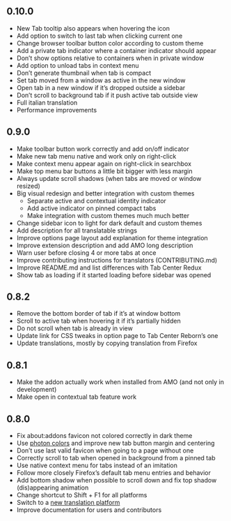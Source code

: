## 0.10.0

* New Tab tooltip also appears when hovering the icon
* Add option to switch to last tab when clicking current one
* Change browser toolbar button color according to custom theme
* Add a private tab indicator where a container indicator should appear
* Don’t show options relative to containers when in private window
* Add option to unload tabs in context menu
* Don’t generate thumbnail when tab is compact
* Set tab moved from a window as active in the new window
* Open tab in a new window if it’s dropped outside a sidebar
* Don’t scroll to background tab if it push active tab outside view
* Full italian translation
* Performance improvements

## 0.9.0

* Make toolbar button work correctly and add on/off indicator
* Make new tab menu native and work only on right-click
* Make context menu appear again on right-click in searchbox
* Make top menu bar buttons a little bit bigger with less margin
* Always update scroll shadows (when tabs are moved or window resized)
* Big visual redesign and better integration with custom themes
  * Separate active and contextual identity indicator
  * Add active indicator on pinned compact tabs
  * Make integration with custom themes much much better
* Change sidebar icon to light for dark default and custom themes
* Add description for all translatable strings
* Improve options page layout add explanation for theme integration
* Improve extension description and add AMO long description
* Warn user before closing 4 or more tabs at once
* Improve contributing instructions for translators (CONTRIBUTING.md)
* Improve README.md and list differences with Tab Center Redux
* Show tab as loading if it started loading before sidebar was opened

## 0.8.2

* Remove the bottom border of tab if it’s at window bottom
* Scroll to active tab when hovering it if it’s partially hidden
* Do not scroll when tab is already in view
* Update link for CSS tweaks in option page to Tab Center Reborn’s one
* Update translations, mostly by copying translation from Firefox

## 0.8.1

* Make the addon actually work when installed from AMO (and not only in development)
* Make open in contextual tab feature work

## 0.8.0

* Fix about:addons favicon not colored correctly in dark theme
* Use [photon colors](https://design.firefox.com/photon/visuals/color.html) and improve new tab button margin and centering
* Don’t use last valid favicon when going to a page without one
* Correctly scroll to tab when opened in background from a pinned tab
* Use native context menu for tabs instead of an imitation
* Follow more closely Firefox’s default tab menu entries and behavior
* Add bottom shadow when possible to scroll down and fix top shadow (dis)appearing animation
* Change shortcut to Shift + F1 for all platforms
* Switch to a [new translation platform](https://translate.funkwhale.audio/projects/tabcenter-reborn/interface/)
* Improve documentation for users and contributors
